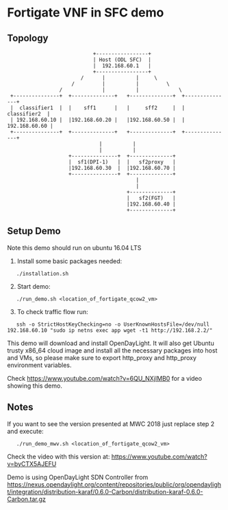 # Fortigate VNF in SFC demo


## Topology

                                +-----------------+
                                | Host (ODL SFC)  |
                                |  192.168.60.1   |
                                +-----------------+
                            /      |          |     \
                         /         |          |         \
                     /             |          |             \
     +---------------+  +--------------+   +--------------+  +---------------+
     |  classifier1  |  |    sff1      |   |     sff2     |  |  classifier2  |
     | 192.168.60.10 |  |192.168.60.20 |   |192.168.60.50 |  | 192.168.60.60 |
     +---------------+  +--------------+   +--------------+  +---------------+
                                  |          |
                                  |          |
                        +---------------+  +--------------+
                        |  sf1(DPI-1)   |  |   sf2proxy   |
                        |192.168.60.30  |  |192.168.60.70 |
                        +---------------+  +--------------+
                                              |
                                              |
                                           +--------------+
                                           |   sf2(FGT)   |
                                           |192.168.60.40 |
                                           +--------------+

## Setup Demo
Note this demo should run on ubuntu 16.04 LTS

   1. Install some basic packages needed:

   ```
      ./installation.sh
   ```

   2. Start demo:

   ```
      ./run_demo.sh <location_of_fortigate_qcow2_vm>
   ```

   3. To check traffic flow run:

   ```
      ssh -o StrictHostKeyChecking=no -o UserKnownHostsFile=/dev/null 192.168.60.10 "sudo ip netns exec app wget -t1 http://192.168.2.2/"
   ```


This demo will download and install OpenDayLight. It will also get Ubuntu trusty x86_64 cloud image and install all the necessary packages into host and VMs, so please make sure to export http_proxy and http_proxy environment variables.


Check https://www.youtube.com/watch?v=6QU_NXjIMB0 for a video showing this demo.

## Notes
   If you want to see the version presented at MWC 2018 just replace step 2 and execute:

   ```
      ./run_demo_mwv.sh <location_of_fortigate_qcow2_vm>
   ```


   Check the video with this version at: https://www.youtube.com/watch?v=byCTX5AJEFU


   Demo is using OpenDayLight SDN Controller from https://nexus.opendaylight.org/content/repositories/public/org/opendaylight/integration/distribution-karaf/0.6.0-Carbon/distribution-karaf-0.6.0-Carbon.tar.gz



